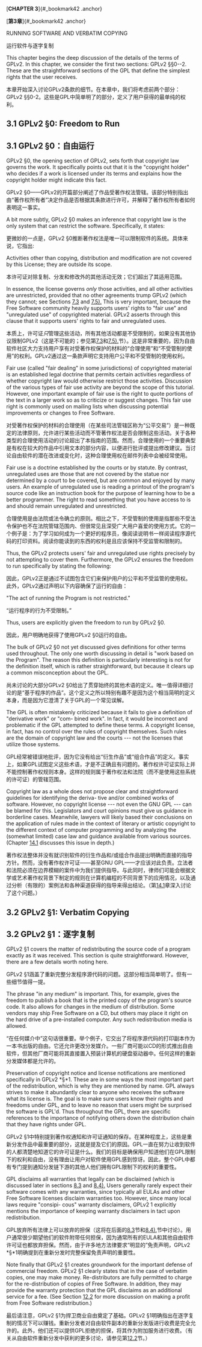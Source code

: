 

[**CHAPTER 3**]{#_bookmark42 .anchor}


[**第3章**]{#_bookmark42 .anchor}

RUNNING SOFTWARE AND VERBATIM COPYING

运行软件与逐字复制

This chapter begins the deep discussion of the details of the terms of
GPLv2. In this chapter, we consider the first two sections: GPLv2
§§0--2. These are the straightforward sections of the GPL that define
the simplest rights that the user receives.

本章开始深入讨论GPLv2条款的细节。在本章中，我们将考虑前两个部分：GPLv2 §§0-2。这些是GPL中简单明了的部分，定义了用户获得的最单纯的权利。

## 3.1 GPLv2 §0: Freedom to Run
## 3.1 GPLv2 §0：自由运行

GPLv2 §0, the opening section of GPLv2, sets forth that copyright law
governs the work. It specifically points out that it is the "copyright
holder" who decides if a work is licensed under its terms and explains
how the copyright holder might indicate this fact.

GPLv2 §0——GPLv2的开篇部分阐述了作品受著作权法管辖。该部分特别指出由“著作权所有者”决定作品是否根据其条款进行许可，并解释了著作权所有者如何表明这一事实。

A bit more subtly, GPLv2 §0 makes an inference that copyright law is
the only system that can restrict the software. Specifically, it
states:

更微妙的一点是，GPLv2 §0推断著作权法是唯一可以限制软件的系统。具体来说，它指出:

Activities other than copying, distribution and modification are not
covered by this License; they are outside its scope.

本许可证对除复制、分发和修改外的其他活动无效；它们超出了其适用范围。

In essence, the license governs *only* those activities, and all other
activities are unrestricted, provided that no other agreements trump
GPLv2 (which they cannot; see Sections
[7.3](#gplv2-6-gpl-my-one-and-only) and
[7.5).](#gplv2-7-give-software-liberty-or-give-it-death) This is very
important, because the Free Software community heavily supports users'
rights to "fair use" and "unregulated use" of copyrighted material.
GPLv2 asserts through this clause that it supports users' rights to
fair and unregulated uses.

本质上，许可证*只*管理这些活动，所有其他活动都是不受限制的，如果没有其他协议限制GPLv2（这是不可能的；参见第[7.3](#gplv2-6-gpl-my-one-and-only)和[7.5).](#gplv2-7-give-software-liberty-or-give-it-death)节）。这是非常重要的，因为自由软件社区大力支持用户享有对受著作权保护的材料的“合理使用”和“不受管制的使用”的权利。GPLv2通过这一条款声明它支持用户公平和不受管制的使用权利。

Fair use (called "fair dealing" in some jurisdictions) of copyrighted
material is an established legal doctrine that permits certain
activities regardless of whether copyright law would otherwise
restrict those activities. Discussion of the various types of fair use
activity are beyond the scope of this tutorial. However, one important
example of fair use is the right to quote portions of the text in a
larger work so as to criticize or suggest changes. This fair use right
is commonly used on mailing lists when discussing potential
improvements or changes to Free Software.

对受著作权保护的材料的合理使用（在某些司法管辖区称为“公平交易”）是一种既定的法律原则，允许进行某些活动而不管著作权法是否会限制这些活动。关于各种类型的合理使用活动的讨论超出了本指南的范围。然而，合理使用的一个重要典型是有权在较大的作品中引用文本的部分内容，以便进行批评或提出修改建议。当讨论自由软件的潜在改进或变化时，这种合理使用权在邮件列表中会被经常使用。

Fair use is a doctrine established by the courts or by statute. By
contrast, unregulated uses are those that are not covered by the
statue nor determined by a court to be covered, but are common and
enjoyed by many users. An example of unregulated use is reading a
printout of the program's source code like an instruction book for the
purpose of learning how to be a better programmer. The right to read
something that you have access to is and should remain unregulated and
unrestricted.

合理使用是由法院或法令确立的原则。相比之下，不受管制的使用是指那些不受法令保护也不在法院管辖范围内、但很常见且深受广大用户喜爱的使用方式。它的一个例子是：为了学习如何成为一个更好的程序员，像阅读说明书一样阅读程序源代码的打印资料。阅读你能读到的东西的权利是且应该保持不受监管和限制的。

Thus, the GPLv2 protects users' fair and unregulated use rights
precisely by not attempting to cover them. Furthermore, the GPLv2
ensures the freedom to run specifically by stating the following:

因此，GPLv2正是通过不试图包含它们来保护用户的公平和不受监管的使用权。此外，GPLv2通过声明以下内容确保了运行的自由：

"The act of running the Program is not restricted."

“运行程序的行为不受限制。”

Thus, users are explicitly given the freedom to run by GPLv2 §0.

因此，用户明确地获得了使用GPLv2 §0运行的自由。

The bulk of GPLv2 §0 not yet discussed gives definitions for other
terms used throughout. The only one worth discussing in detail is
"work based on the Program". The reason this definition is
particularly interesting is not for the definition itself, which is
rather straightforward, but because it clears up a common
misconception about the GPL.

尚未讨论的大部分GPLv2 §0给出了贯穿始终的其他术语的定义。唯一值得详细讨论的是“基于程序的作品”。这个定义之所以特别有趣不是因为这个相当简明的定义本身，而是因为它澄清了关于GPL的一个常见误解。

The GPL is often mistakenly criticized because it fails to give a
definition of "derivative work" or "com- bined work". In fact, it
would be incorrect and problematic if the GPL attempted to define
these terms. A copyright license, in fact, has no control over the
rules of copyright themselves. Such rules are the domain of copyright
law and the courts --- not the licenses that utilize those systems.

GPL经常被错误地批评，因为它没有给出“衍生作品”或“组合作品”的定义。事实上，如果GPL试图定义这些术语，才是不正确且有问题的。著作权许可证实际上并不能控制著作权规则本身。这样的规则属于著作权法和法院（而不是使用这些系统的许可证）的管辖范围。

Copyright law as a whole does not propose clear and straightforward
guidelines for identifying the deriva- tive and/or combined works of
software. However, no copyright license --- not even the GNU GPL ---
can be blamed for this. Legislators and court opinions must give us
guidance in borderline cases. Meanwhile, lawyers will likely based
their conclusions on the application of rules made in the context of
literary or artistic copyright to the different context of computer
programming and by analyzing the (somewhat limited) case law and
guidance available from various sources. (Chapter
[14.1](#evaluate-license-applicability) discusses this issue in
depth.)

著作权法整体并没有就识别软件的衍生作品和/或组合作品提出明确而直接的指导方针。然而，没有著作权许可证——甚至GNU GPL——才应该对此负责。立法者和法院必须在边界模糊的案件中为我们提供指导。与此同时，律师们可能会根据文学或艺术著作权背景下制定的规则在计算机编程的不同背景下的应用情况，以及通过分析（有限的）案例法和各种渠道获得的指导来得出结论。（第[14.1](#evaluate-license-applicability)章深入讨论了这个问题。）

## 3.2 GPLv2 §1: Verbatim Copying

## 3.2 GPLv2 §1：逐字复制

GPLv2 §1 covers the matter of redistributing the source code of a
program exactly as it was received. This section is quite
straightforward. However, there are a few details worth noting here.

GPLv2 §1涵盖了重新完整分发程序源代码的问题。这部分相当简单明了。但有一些细节值得一提。

The phrase "in any medium" is important. This, for example, gives the
freedom to publish a book that is the printed copy of the program's
source code. It also allows for changes in the medium of distribution.
Some vendors may ship Free Software on a CD, but others may place it
right on the hard drive of a pre-installed computer. Any such
redistribution media is allowed.

“在任何媒介中”这句话很重要。举个例子，它交出了将程序源代码的打印副本作为一本书出版的自由。它还允许更改分发媒介。一些厂商可能以CD的形式推出自由软件，但其他厂商可能将其直接置入预装计算机的硬盘驱动器中。任何这样的重新分发媒体都是允许的。

Preservation of copyright notice and license notifications are
mentioned specifically in GPLv2 *§*1. These are in some ways the most
important part of the redistribution, which is why they are mentioned
by name. GPL always strives to make it abundantly clear to anyone who
receives the software what its license is. The goal is to make sure
users know their rights and freedoms under GPL, and to leave no reason
that users might be surprised the software is GPL'd. Thus throughout
the GPL, there are specific references to the importance of notifying
others down the distribution chain that they have rights under GPL.

GPLv2 §1中特别提到著作权通知和许可证通知的保存。在某种程度上，这些是重新分发作品中最重要的部分，这就是提及它们的原因。GPL一直在努力让收到软件的人都清楚地知道它的许可证是什么。我们的目标是确保用户知道他们在GPL限制下的权利和自由，没有理由让用户对软件使用GPL感到惊讶。因此，整个GPL中都有专门提到通知分发链下游的其他人他们拥有GPL限制下的权利的重要性。

GPL disclaims all warranties that legally can be disclaimed (which is
discussed later in sections [8.3](#gplv2-11-no-warranty) and
[8.4).](#gplv2-12-limitation-of-liability) Users generally rarely
expect their software comes with any warranties, since typically all
EULAs and other Free Software licenses disclaim warranties too.
However, since many local laws require "consipi- cous" warranty
disclaimers, GPLv2 1 explicitly mentions the importance of keeping
warranty disclaimers in tact upon redistribution.

GPL放弃所有法律上可以放弃的担保（这将在后面的[8.3](#gplv2-11-no-warranty)节和[8.4).](#gplv2-12-limitation-of-liability)节中讨论）。用户通常很少期望他们的软件附带任何担保，因为通常所有的EULA和其他自由软件许可证也都放弃担保。然而，由于许多地方法律要求“明显的”免责声明，GPLv2 *§*1明确提到在重新分发时完整保留免责声明的重要性。

Note finally that GPLv2 §1 creates groundwork for the important defense
of commercial freedom. GPLv2 §1 clearly states that in the case of
verbatim copies, one may make money. Re-distributors are fully
permitted to charge for the re-distribution of copies of Free
Software. In addition, they may provide the warranty protection that
the GPL disclaims as an additional service for a fee. (See Section
[12.2](#business-models) for more discussion on making a profit from
Free Software redistribution.)

最后请注意，GPLv2 §1为捍卫商业自由奠定了基础。GPLv2 §1明确指出在逐字复制的情况下可以赚钱。重新分发者对自由软件副本的重新分发版进行收费是完全允许的。此外，他们还可以提供GPL拒绝的担保，将其作为附加服务进行收费。（有关从自由软件重新分发中获利的更多讨论，请参见第[12.2](#business-models)节。）
